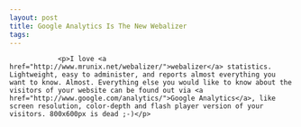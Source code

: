 ```yaml
---
layout: post
title: Google Analytics Is The New Webalizer
tags:
---
```



                <p>I love <a href="http://www.mrunix.net/webalizer/">webalizer</a> statistics. Lightweight, easy to administer, and reports almost everything you want to know. Almost. Everything else you would like to know about the visitors of your website can be found out via <a href="http://www.google.com/analytics/">Google Analytics</a>, like screen resolution, color-depth and flash player version of your visitors. 800x600px is dead ;-)</p>
